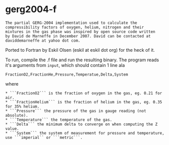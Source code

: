 gerg2004-f
==========

```
The partial GERG-2004 implementation used to calculate the
compressibility factors of oxygen, helium, nitrogen and their
mixtures in the gas phase was inspired by open source code written
by David de Marneffe in December 2007. David can be contacted at
daviddemarneffe at yahoo dot com.
```

Ported to Fortran by Eskil Olsen (eskil at eskil dot org) for the heck of it.

To run, compile the .f file and run the resulting binary. The program reads
it's arguments from ```input```, which should contain 1 line ala

```
FractionO2,FractionHe,Pressure,Temperatue,Delta,System
```

where

    * ```FractionO2``` is the fraction of oxygen in the gas, eg. 0.21 for air.
    * ```FractionHelium``` is the fraction of helium in the gas, eg. 0.35 for 35% helium.
    * ```Pressure``` the pressure of the gas in gauge reading (not absolute).
    * ```Temperature``` the temperature of the gas.
    * ```Delta``` the minimum delta to converge on when computing the Z value.
    * ```System``` the system of measurement for pressure and temperature, use ```imperial`` or ```metric```.
